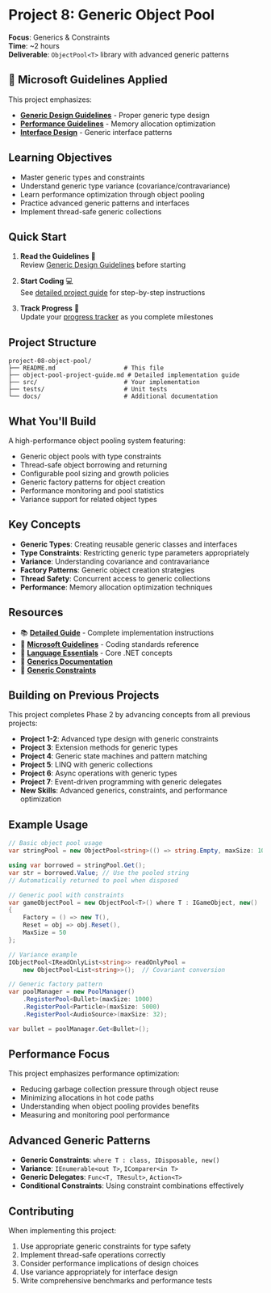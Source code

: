 # Project 8: Generic Object Pool

**Focus**: Generics & Constraints  
**Time**: ~2 hours  
**Deliverable**: `ObjectPool<T>` library with advanced generic patterns

## 📏 Microsoft Guidelines Applied

This project emphasizes:

- **[Generic Design Guidelines](../microsoft-design-guidelines.md#generic-design-guidelines)** - Proper generic type design
- **[Performance Guidelines](../microsoft-design-guidelines.md#performance-guidelines)** - Memory allocation optimization
- **[Interface Design](../microsoft-design-guidelines.md#interface-design)** - Generic interface patterns

## Learning Objectives

- Master generic types and constraints
- Understand generic type variance (covariance/contravariance)
- Learn performance optimization through object pooling
- Practice advanced generic patterns and interfaces
- Implement thread-safe generic collections

## Quick Start

1. **Read the Guidelines** 📖  
   Review [Generic Design Guidelines](../microsoft-design-guidelines.md#generic-design-guidelines) before starting

2. **Start Coding** 💻  
   See [detailed project guide](object-pool-project-guide.md) for step-by-step instructions

3. **Track Progress** 🎯  
   Update your [progress tracker](../progress-tracker.md) as you complete milestones

## Project Structure

```
project-08-object-pool/
├── README.md                   # This file
├── object-pool-project-guide.md # Detailed implementation guide
├── src/                        # Your implementation
├── tests/                      # Unit tests
└── docs/                       # Additional documentation
```

## What You'll Build

A high-performance object pooling system featuring:

- Generic object pools with type constraints
- Thread-safe object borrowing and returning
- Configurable pool sizing and growth policies
- Generic factory patterns for object creation
- Performance monitoring and pool statistics
- Variance support for related object types

## Key Concepts

- **Generic Types**: Creating reusable generic classes and interfaces
- **Type Constraints**: Restricting generic type parameters appropriately
- **Variance**: Understanding covariance and contravariance
- **Factory Patterns**: Generic object creation strategies
- **Thread Safety**: Concurrent access to generic collections
- **Performance**: Memory allocation optimization techniques

## Resources

- 📚 **[Detailed Guide](object-pool-project-guide.md)** - Complete implementation instructions
- 📖 **[Microsoft Guidelines](../microsoft-design-guidelines.md)** - Coding standards reference
- 🧠 **[Language Essentials](../language-essentials.md)** - Core .NET concepts
- 📘 **[Generics Documentation](https://learn.microsoft.com/en-us/dotnet/csharp/programming-guide/generics/)**
- 📘 **[Generic Constraints](https://learn.microsoft.com/en-us/dotnet/csharp/programming-guide/generics/constraints-on-type-parameters)**

## Building on Previous Projects

This project completes Phase 2 by advancing concepts from all previous projects:

- **Project 1-2**: Advanced type design with generic constraints
- **Project 3**: Extension methods for generic types
- **Project 4**: Generic state machines and pattern matching
- **Project 5**: LINQ with generic collections
- **Project 6**: Async operations with generic types
- **Project 7**: Event-driven programming with generic delegates
- **New Skills**: Advanced generics, constraints, and performance optimization

## Example Usage

```csharp
// Basic object pool usage
var stringPool = new ObjectPool<string>(() => string.Empty, maxSize: 100);

using var borrowed = stringPool.Get();
var str = borrowed.Value; // Use the pooled string
// Automatically returned to pool when disposed

// Generic pool with constraints
var gameObjectPool = new ObjectPool<T>() where T : IGameObject, new()
{
    Factory = () => new T(),
    Reset = obj => obj.Reset(),
    MaxSize = 50
};

// Variance example
IObjectPool<IReadOnlyList<string>> readOnlyPool =
    new ObjectPool<List<string>>();  // Covariant conversion

// Generic factory pattern
var poolManager = new PoolManager()
    .RegisterPool<Bullet>(maxSize: 1000)
    .RegisterPool<Particle>(maxSize: 5000)
    .RegisterPool<AudioSource>(maxSize: 32);

var bullet = poolManager.Get<Bullet>();
```

## Performance Focus

This project emphasizes performance optimization:

- Reducing garbage collection pressure through object reuse
- Minimizing allocations in hot code paths
- Understanding when object pooling provides benefits
- Measuring and monitoring pool performance

## Advanced Generic Patterns

- **Generic Constraints**: `where T : class, IDisposable, new()`
- **Variance**: `IEnumerable<out T>`, `IComparer<in T>`
- **Generic Delegates**: `Func<T, TResult>`, `Action<T>`
- **Conditional Constraints**: Using constraint combinations effectively

## Contributing

When implementing this project:

1. Use appropriate generic constraints for type safety
2. Implement thread-safe operations correctly
3. Consider performance implications of design choices
4. Use variance appropriately for interface design
5. Write comprehensive benchmarks and performance tests
